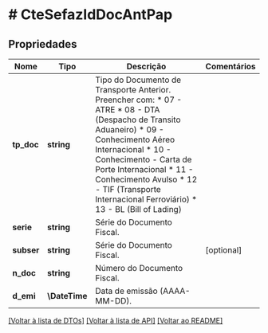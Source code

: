 # # CteSefazIdDocAntPap

## Propriedades

Nome | Tipo | Descrição | Comentários
------------ | ------------- | ------------- | -------------
**tp_doc** | **string** | Tipo do Documento de Transporte Anterior.  Preencher com:  * 07 - ATRE  * 08 - DTA (Despacho de Transito Aduaneiro)  * 09 - Conhecimento Aéreo Internacional  * 10 - Conhecimento - Carta de Porte Internacional  * 11 - Conhecimento Avulso  * 12 - TIF (Transporte Internacional Ferroviário)  * 13 - BL (Bill of Lading) |
**serie** | **string** | Série do Documento Fiscal. |
**subser** | **string** | Série do Documento Fiscal. | [optional]
**n_doc** | **string** | Número do Documento Fiscal. |
**d_emi** | **\DateTime** | Data de emissão (AAAA-MM-DD). |

[[Voltar à lista de DTOs]](../../README.md#models) [[Voltar à lista de API]](../../README.md#endpoints) [[Voltar ao README]](../../README.md)
